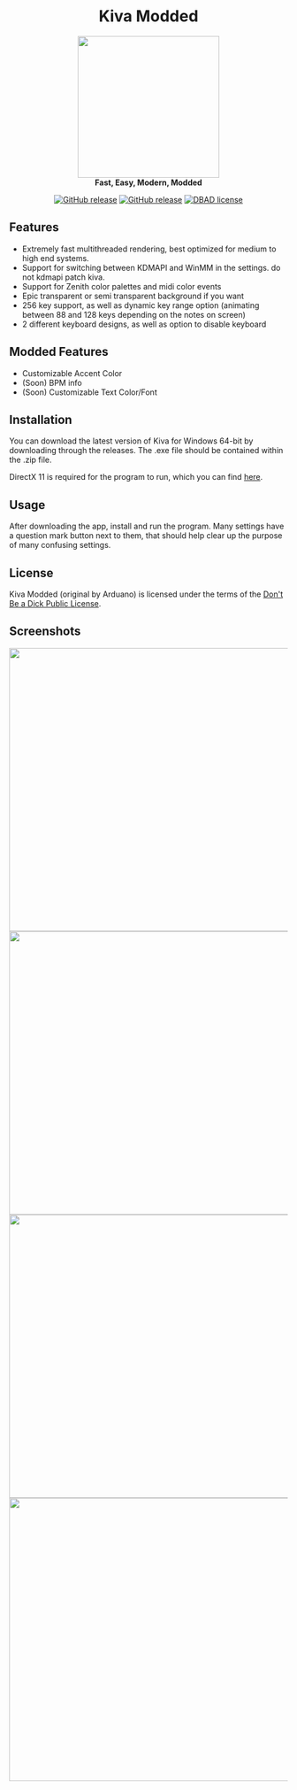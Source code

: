 <h1 align="center">Kiva Modded</h1>

<p align="center">
    <img src="https://i.imgur.com/g0XBUMN.png" width="256" style=""/>
    <br />
    <strong>Fast, Easy, Modern, Modded</strong>
</p>

<p align="center">
    <a href="https://github.com/MrCHB1/Kiva-Modded/releases/"><img src="https://img.shields.io/github/release/MrCHB1/Kiva-Modded.svg?style=flat-square" alt="GitHub release"></a>
    <a href="https://github.com/MrCHB1/Kiva-Modded/releases/"><img src="https://img.shields.io/github/downloads/MrCHB1/Kiva-Modded/total.svg?style=flat-square" alt="GitHub release"></a>
    <a href="https://github.com/MrCHB1/Kiva-Modded/blob/master/LICENSE"><img src="https://img.shields.io/badge/license-DBAD-blue.svg?style=flat-square" alt="DBAD license"></a>
</p>

## Features
- Extremely fast multithreaded rendering, best optimized for medium to high end systems.
- Support for switching between KDMAPI and WinMM in the settings. do not kdmapi patch kiva.
- Support for Zenith color palettes and midi color events
- Epic transparent or semi transparent background if you want
- 256 key support, as well as dynamic key range option (animating between 88 and 128 keys depending on the notes on screen)
- 2 different keyboard designs, as well as option to disable keyboard

## Modded Features
- Customizable Accent Color
- (Soon) BPM info
- (Soon) Customizable Text Color/Font

## Installation
You can download the latest version of Kiva for Windows 64-bit by downloading through the releases. The .exe file should be contained within the .zip file.

DirectX 11 is required for the program to run, which you can find [here](https://www.microsoft.com/en-us/download/details.aspx?id=17431).

## Usage
After downloading the app, install and run the program. Many settings have a question mark button next to them, that should help clear up the purpose of many confusing settings.

## License
Kiva Modded (original by Arduano) is licensed under the terms of the [Don't Be a Dick Public License](https://github.com/arduano/Kiva/blob/master/LICENSE).

## Screenshots
<img src="https://i.imgur.com/YD0wHE1.png" width="512" />
<img src="https://i.imgur.com/48GfALp.png" width="512" />
<img src="https://i.imgur.com/QpgjYcv.png" width="512" />
<img src="https://i.imgur.com/NU2hwgB.jpg" width="512" />
